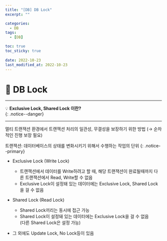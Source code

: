 ```yaml
---
title: "[DB] DB Lock"
excerpt: "" 

categories:
  - DB
tags:
  - [DB]

toc: true
toc_sticky: true
 
date: 2022-10-23
last_modified_at: 2022-10-23
---
```


# 🚀 DB Lock
---
💡 **Exclusive Lock, Shared Lock 이란?**   
{: .notice--danger}

--- 

멀티 트랜잭션 환경에서 트랜잭션 처리의 일관성,  무결성을 보장하기 위한 방법
(→ 순차적인 진행 보장 필요)

트랜잭션: 데이터베이스의 상태를 변화시키기 위해서 수행하는 작업의 단위
{: .notice--primary}

- Exclusive Lock (Write Lock)  
  - 트랜잭션에서 데이터를 Write하려고 할 때, 해당 트랜잭션이 완료될때까지 다른 트랜잭션에서 Read, Write할 수 없음
  - Exclusive Lock이 설정돼 있는 데이터에는 Exclusive Lock, Shared Lock을 걸 수 없음
    
- Shared Lock (Read Lock)
  - Shared Lock끼리는 동시에 접근 가능
  - Shared Lock이 설정돼 있는 데이터에는 Exclusive Lock을 걸 수 없음  
    (다른 Shared Lock은 설정 가능)
    
- 그 외에도 Update Lock, No Lock등이 있음